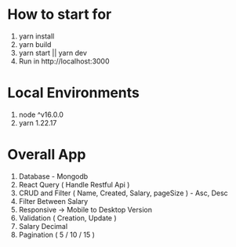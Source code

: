 # How to start for

1. yarn install
2. yarn build
3. yarn start || yarn dev
4. Run in http://localhost:3000

# Local Environments

1. node ^v16.0.0
2. yarn 1.22.17

# Overall App

1. Database - Mongodb
2. React Query ( Handle Restful Api )
3. CRUD and Filter ( Name, Created, Salary, pageSize ) - Asc, Desc
4. Filter Between Salary
5. Responsive -> Mobile to Desktop Version
6. Validation ( Creation, Update )
7. Salary Decimal
8. Pagination ( 5 / 10 / 15 )
